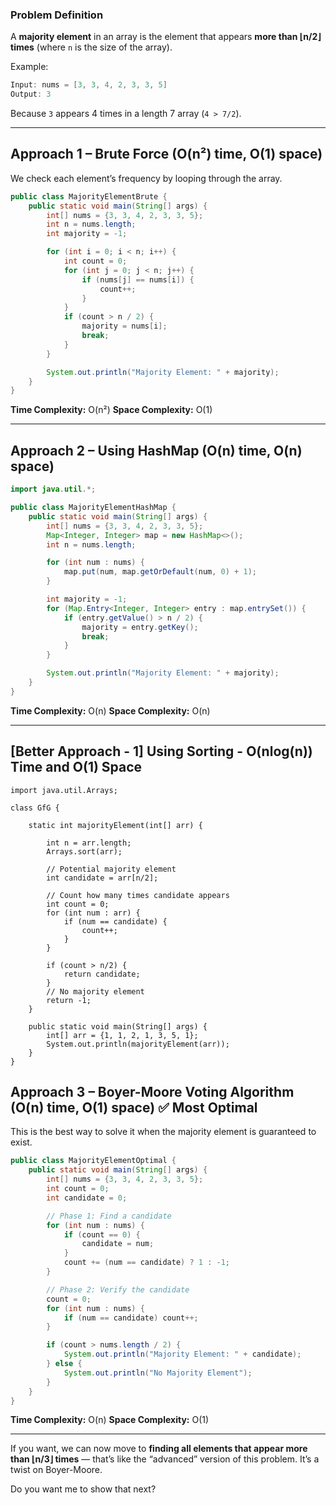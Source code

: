 ### **Problem Definition**

A **majority element** in an array is the element that appears **more than ⌊n/2⌋ times** (where `n` is the size of the array).

Example:

```java
Input: nums = [3, 3, 4, 2, 3, 3, 5]
Output: 3
```

Because `3` appears 4 times in a length 7 array (`4 > 7/2`).

---

## **Approach 1 – Brute Force (O(n²) time, O(1) space)**

We check each element’s frequency by looping through the array.

```java
public class MajorityElementBrute {
    public static void main(String[] args) {
        int[] nums = {3, 3, 4, 2, 3, 3, 5};
        int n = nums.length;
        int majority = -1;

        for (int i = 0; i < n; i++) {
            int count = 0;
            for (int j = 0; j < n; j++) {
                if (nums[j] == nums[i]) {
                    count++;
                }
            }
            if (count > n / 2) {
                majority = nums[i];
                break;
            }
        }

        System.out.println("Majority Element: " + majority);
    }
}
```

**Time Complexity:** O(n²)
**Space Complexity:** O(1)

---

## **Approach 2 – Using HashMap (O(n) time, O(n) space)**

```java
import java.util.*;

public class MajorityElementHashMap {
    public static void main(String[] args) {
        int[] nums = {3, 3, 4, 2, 3, 3, 5};
        Map<Integer, Integer> map = new HashMap<>();
        int n = nums.length;

        for (int num : nums) {
            map.put(num, map.getOrDefault(num, 0) + 1);
        }

        int majority = -1;
        for (Map.Entry<Integer, Integer> entry : map.entrySet()) {
            if (entry.getValue() > n / 2) {
                majority = entry.getKey();
                break;
            }
        }

        System.out.println("Majority Element: " + majority);
    }
}
```

**Time Complexity:** O(n)
**Space Complexity:** O(n)

---
## [Better Approach - 1] Using Sorting - O(nlog(n)) Time and O(1) Space

```
import java.util.Arrays;

class GfG {

    static int majorityElement(int[] arr) {

        int n = arr.length;
        Arrays.sort(arr);
        
        // Potential majority element
        int candidate = arr[n/2];  
        
        // Count how many times candidate appears
        int count = 0;
        for (int num : arr) {
            if (num == candidate) {
                count++;
            }
        }
    
        if (count > n/2) {
            return candidate;
        }
        // No majority element
        return -1;  
    }

    public static void main(String[] args) {
        int[] arr = {1, 1, 2, 1, 3, 5, 1};
        System.out.println(majorityElement(arr));
    }
}
```
## **Approach 3 – Boyer-Moore Voting Algorithm (O(n) time, O(1) space)** ✅ **Most Optimal**

This is the best way to solve it when the majority element is guaranteed to exist.

```java
public class MajorityElementOptimal {
    public static void main(String[] args) {
        int[] nums = {3, 3, 4, 2, 3, 3, 5};
        int count = 0;
        int candidate = 0;

        // Phase 1: Find a candidate
        for (int num : nums) {
            if (count == 0) {
                candidate = num;
            }
            count += (num == candidate) ? 1 : -1;
        }

        // Phase 2: Verify the candidate
        count = 0;
        for (int num : nums) {
            if (num == candidate) count++;
        }

        if (count > nums.length / 2) {
            System.out.println("Majority Element: " + candidate);
        } else {
            System.out.println("No Majority Element");
        }
    }
}
```

**Time Complexity:** O(n)
**Space Complexity:** O(1)

---

If you want, we can now move to **finding all elements that appear more than ⌊n/3⌋ times** — that’s like the “advanced” version of this problem.
It’s a twist on Boyer-Moore.

Do you want me to show that next?
